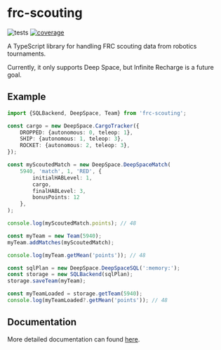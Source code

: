 # frc-scouting
![tests](https://github.com/TheAnnalyst/frc-scouting/workflows/tests/badge.svg?branch=main) [![coverage](https://codecov.io/gh/TheAnnalyst/frc-scouting/branch/main/graph/badge.svg?token=AL02Q8BYwp)](https://codecov.io/gh/TheAnnalyst/frc-scouting)

A TypeScript library for handling FRC scouting data from robotics tournaments.

Currently, it only supports Deep Space, but Infinite Recharge is a future goal.

## Example
```ts
import {SQLBackend, DeepSpace, Team} from 'frc-scouting';

const cargo = new DeepSpace.CargoTracker({
    DROPPED: {autonomous: 0, teleop: 1},
    SHIP: {autonomous: 1, teleop: 3},
    ROCKET: {autonomous: 2, teleop: 3},
});

const myScoutedMatch = new DeepSpace.DeepSpaceMatch(
    5940, 'match', 1, 'RED', {
        initialHABLevel: 1,
        cargo,
        finalHABLevel: 3,
        bonusPoints: 12
    },
);

console.log(myScoutedMatch.points); // 48

const myTeam = new Team(5940);
myTeam.addMatches(myScoutedMatch);

console.log(myTeam.getMean('points')); // 48

const sqlPlan = new DeepSpace.DeepSpaceSQL(':memory:');
const storage = new SQLBackend(sqlPlan);
storage.saveTeam(myTeam);

const myTeamLoaded = storage.getTeam(5940);
console.log(myTeamLoaded?.getMean('points')); // 48
```

## Documentation
More detailed documentation can found [here](https://github.com/TheAnnalyst/frc-scouting/blob/main/docs/modules/_index_.md).

